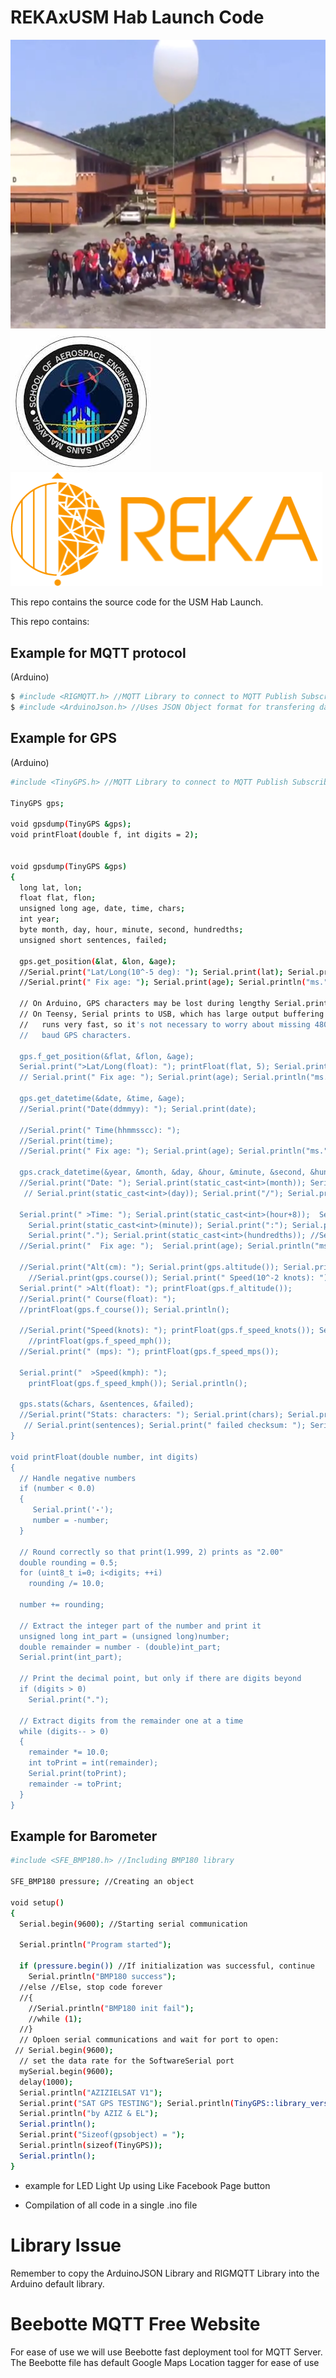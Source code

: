 # REKAxUSM Hab Launch Code

![alt text](https://github.com/REKAInitiative/Space-Connect-Edu/blob/master/asset/image/pic1.png)
![alt text](https://github.com/REKAInitiative/Space-Connect-Edu/blob/master/asset/image/usm.jpeg)
![alt text](https://github.com/REKAInitiative/Space-Connect-Edu/blob/master/asset/image/reka.png)

This repo contains the source code for the USM Hab Launch.

This repo contains:

## Example for MQTT protocol

(Arduino)
```sh
$ #include <RIGMQTT.h> //MQTT Library to connect to MQTT Publish Subscribe Protocol
$ #include <ArduinoJson.h> //Uses JSON Object format for transfering data packet over MQTT
```

## Example for GPS

(Arduino)
```sh
#include <TinyGPS.h> //MQTT Library to connect to MQTT Publish Subscribe Protocol

TinyGPS gps;

void gpsdump(TinyGPS &gps);
void printFloat(double f, int digits = 2);


void gpsdump(TinyGPS &gps)
{
  long lat, lon;
  float flat, flon;
  unsigned long age, date, time, chars;
  int year;
  byte month, day, hour, minute, second, hundredths;
  unsigned short sentences, failed;

  gps.get_position(&lat, &lon, &age);
  //Serial.print("Lat/Long(10^-5 deg): "); Serial.print(lat); Serial.print(", "); Serial.print(lon); 
  //Serial.print(" Fix age: "); Serial.print(age); Serial.println("ms.");
  
  // On Arduino, GPS characters may be lost during lengthy Serial.print()
  // On Teensy, Serial prints to USB, which has large output buffering and
  //   runs very fast, so it's not necessary to worry about missing 4800
  //   baud GPS characters.

  gps.f_get_position(&flat, &flon, &age);
  Serial.print(">Lat/Long(float): "); printFloat(flat, 5); Serial.print(", "); printFloat(flon, 5);
  // Serial.print(" Fix age: "); Serial.print(age); Serial.println("ms.");

  gps.get_datetime(&date, &time, &age);
  //Serial.print("Date(ddmmyy): "); Serial.print(date);
  
  //Serial.print(" Time(hhmmsscc): ");
  //Serial.print(time);
  //Serial.print(" Fix age: "); Serial.print(age); Serial.println("ms.");

  gps.crack_datetime(&year, &month, &day, &hour, &minute, &second, &hundredths, &age);
  //Serial.print("Date: "); Serial.print(static_cast<int>(month)); Serial.print("/"); 
   // Serial.print(static_cast<int>(day)); Serial.print("/"); Serial.print(year);
  
  Serial.print(" >Time: "); Serial.print(static_cast<int>(hour+8));  Serial.print(":"); //Serial.print("UTC +08:00 Malaysia");
    Serial.print(static_cast<int>(minute)); Serial.print(":"); Serial.print(static_cast<int>(second));
    Serial.print("."); Serial.print(static_cast<int>(hundredths)); //Serial.print(" UTC +08:00 Malaysia");
  //Serial.print("  Fix age: ");  Serial.print(age); Serial.println("ms.");

  //Serial.print("Alt(cm): "); Serial.print(gps.altitude()); Serial.print(" Course(10^-2 deg): ");
    //Serial.print(gps.course()); Serial.print(" Speed(10^-2 knots): "); Serial.println(gps.speed());
  Serial.print(" >Alt(float): "); printFloat(gps.f_altitude()); 
  //Serial.print(" Course(float): ");
  //printFloat(gps.f_course()); Serial.println();
 
  //Serial.print("Speed(knots): "); printFloat(gps.f_speed_knots()); Serial.print(" (mph): ");
    //printFloat(gps.f_speed_mph());
  //Serial.print(" (mps): "); printFloat(gps.f_speed_mps()); 
  
  Serial.print("  >Speed(kmph): ");
    printFloat(gps.f_speed_kmph()); Serial.println();

  gps.stats(&chars, &sentences, &failed);
  //Serial.print("Stats: characters: "); Serial.print(chars); Serial.print(" sentences: ");
   // Serial.print(sentences); Serial.print(" failed checksum: "); Serial.println(failed);
}

void printFloat(double number, int digits)
{
  // Handle negative numbers
  if (number < 0.0) 
  {
     Serial.print('-');
     number = -number;
  }

  // Round correctly so that print(1.999, 2) prints as "2.00"
  double rounding = 0.5;
  for (uint8_t i=0; i<digits; ++i)
    rounding /= 10.0;
  
  number += rounding;

  // Extract the integer part of the number and print it
  unsigned long int_part = (unsigned long)number;
  double remainder = number - (double)int_part;
  Serial.print(int_part);

  // Print the decimal point, but only if there are digits beyond
  if (digits > 0)
    Serial.print("."); 

  // Extract digits from the remainder one at a time
  while (digits-- > 0) 
  {
    remainder *= 10.0;
    int toPrint = int(remainder);
    Serial.print(toPrint);
    remainder -= toPrint;
  }
}

```
## Example for Barometer
```sh
#include <SFE_BMP180.h> //Including BMP180 library

SFE_BMP180 pressure; //Creating an object

void setup()  
{
  Serial.begin(9600); //Starting serial communication

  Serial.println("Program started");

  if (pressure.begin()) //If initialization was successful, continue
    Serial.println("BMP180 success");
  //else //Else, stop code forever
  //{
    //Serial.println("BMP180 init fail");
    //while (1);
  //}
  // Oploen serial communications and wait for port to open:
 // Serial.begin(9600);
  // set the data rate for the SoftwareSerial port
  mySerial.begin(9600);
  delay(1000);
  Serial.println("AZIZIELSAT V1");
  Serial.print("SAT GPS TESTING"); Serial.println(TinyGPS::library_version());
  Serial.println("by AZIZ & EL");
  Serial.println();
  Serial.print("Sizeof(gpsobject) = "); 
  Serial.println(sizeof(TinyGPS));
  Serial.println(); 
}
```
- example for LED Light Up using Like Facebook Page button

- Compilation of all code in a single .ino file


# Library Issue

Remember to copy the ArduinoJSON Library and RIGMQTT Library into the Arduino default library.

# Beebotte MQTT Free Website
For ease of use we will use Beebotte fast deployment tool for MQTT Server. The Beebotte file has default Google Maps Location tagger for ease of use 
 


